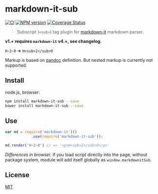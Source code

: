 # markdown-it-sub

[![CI](https://github.com/markdown-it/markdown-it-sub/actions/workflows/ci.yml/badge.svg)](https://github.com/markdown-it/markdown-it-sub/actions/workflows/ci.yml)
[![NPM version](https://img.shields.io/npm/v/markdown-it-sub.svg?style=flat)](https://www.npmjs.org/package/markdown-it-sub)
[![Coverage Status](https://img.shields.io/coveralls/markdown-it/markdown-it-sub/master.svg?style=flat)](https://coveralls.io/r/markdown-it/markdown-it-sub?branch=master)

> Subscript (`<sub>`) tag plugin for [markdown-it](https://github.com/markdown-it/markdown-it) markdown parser.

__v1.+ requires `markdown-it` v4.+, see changelog.__

`H~2~0` => `H<sub>2</sub>O`

Markup is based on [pandoc](http://johnmacfarlane.net/pandoc/README.html#superscripts-and-subscripts) definition. But nested markup is currently not supported.


## Install

node.js, browser:

```bash
npm install markdown-it-sub --save
bower install markdown-it-sub --save
```

## Use

```js
var md = require('markdown-it')()
            .use(require('markdown-it-sub'));

md.render('H~2~0') // => '<p>H<sub>2</sub>O</p>'
```

_Differences in browser._ If you load script directly into the page, without
package system, module will add itself globally as `window.markdownitSub`.


## License

[MIT](https://github.com/markdown-it/markdown-it-sub/blob/master/LICENSE)
